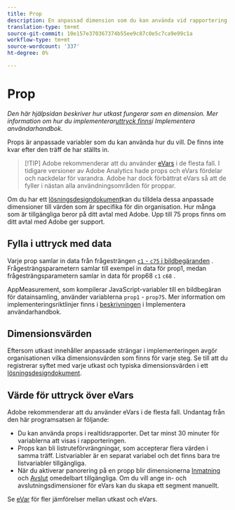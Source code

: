 ```yaml
---
title: Prop
description: En anpassad dimension som du kan använda vid rapportering.
translation-type: tm+mt
source-git-commit: 10e157e370367374b55ee9c87c0e5c7ca9e99c1a
workflow-type: tm+mt
source-wordcount: '337'
ht-degree: 0%

---
```



# Prop

*Den här hjälpsidan beskriver hur utkast fungerar som en dimension. Mer information om hur du implementerar[uttryck finns](/help/implement/vars/page-vars/prop.md)i Implementera användarhandbok.*

Props är anpassade variabler som du kan använda hur du vill. De finns inte kvar efter den träff de har ställts in.

> [!TIP] Adobe rekommenderar att du använder [eVars](evar.md) i de flesta fall. I tidigare versioner av Adobe Analytics hade props och eVars fördelar och nackdelar för varandra. Adobe har dock förbättrat eVars så att de fyller i nästan alla användningsområden för proppar.

Om du har ett [lösningsdesigndokument](/help/implement/prepare/solution-design.md)kan du tilldela dessa anpassade dimensioner till värden som är specifika för din organisation. Hur många som är tillgängliga beror på ditt avtal med Adobe. Upp till 75 props finns om ditt avtal med Adobe ger support.

## Fylla i uttryck med data

Varje prop samlar in data från frågesträngen [`c1` - `c75` i bildbegäranden](/help/implement/validate/query-parameters.md) . Frågesträngsparametern samlar till exempel in data för prop1, medan frågesträngsparametern samlar in data för prop68 `c1` `c68` .

AppMeasurement, som kompilerar JavaScript-variabler till en bildbegäran för datainsamling, använder variablerna `prop1` - `prop75`. Mer information om implementeringsriktlinjer finns i [beskrivningen](/help/implement/vars/page-vars/prop.md) i Implementera användarhandbok.

## Dimensionsvärden

Eftersom utkast innehåller anpassade strängar i implementeringen avgör organisationen vilka dimensionsvärden som finns för varje steg. Se till att du registrerar syftet med varje utkast och typiska dimensionsvärden i ett [lösningsdesigndokument](/help/implement/prepare/solution-design.md).

## Värde för uttryck över eVars

Adobe rekommenderar att du använder eVars i de flesta fall. Undantag från den här programsatsen är följande:

* Du kan använda props i realtidsrapporter. Det tar minst 30 minuter för variablerna att visas i rapporteringen.
* Props kan bli listruteförvrängningar, som accepterar flera värden i samma träff. Listvariabler är en separat variabel och det finns bara tre listvariabler tillgängliga.
* När du aktiverar panorering på en propp blir dimensionerna [Inmatning](entry-dimensions.md) och [Avslut](exit-dimensions.md) omedelbart tillgängliga. Om du vill ange in- och avslutningsdimensioner för eVars kan du skapa ett segment manuellt.

Se [eVar](evar.md) för fler jämförelser mellan utkast och eVars.

